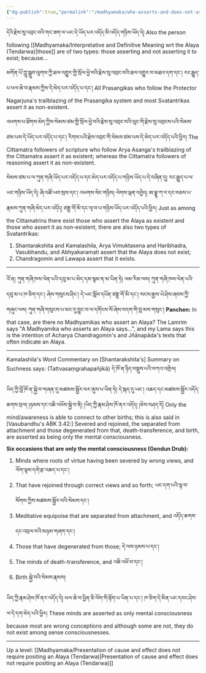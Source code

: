 ```yaml
---
{"dg-publish":true,"permalink":"/madhyamaka/who-asserts-and-does-not-assert-an-alaya-tendarwa/"}
---
```


དེའི་རྗེས་སུ་འབྲང་བའི་གང་ཟག་ལ་ཡང་དེ་ཡོད་པར་འདོད་མི་འདོད་གཉིས་ཡོད་དེ། 
Also the person following [[Madhyamaka/Interpretative and Definitive Meaning wrt the Alaya (Tendarwa)\|those]] are of two types: those asserting and not asserting it to exist; because...

མགོན་པོ་ཀླུ་སྒྲུབ་ལུགས་ཀྱི་ཐལ་འགྱུར་གྱི་སྲོལ་ཕྱེ་བའི་རྗེས་སུ་འབྲང་བའི་ཐལ་འགྱུར་བ་མཐའ་དག་དང༌། རང་རྒྱུད་པ་ཕལ་ཆེ་བ་རྣམས་ཀྱིས་དེ་མེད་པར་འདོད་པ་དང༌། 
All Prasangikas who follow the Protector Nagarjuna's trailblazing of the Prasangika system and most Svatantrikas assert it as non-existent.

འཕགས་པ་ཐོགས་མེད་ཀྱིས་སེམས་ཙམ་གྱི་སྲོལ་ཕྱེ་བའི་རྗེས་སུ་འབྲང་བའི་ལུང་གི་རྗེས་སུ་འབྲངས་པའི་སེམས་ཙམ་པས་དེ་ཡོད་པར་འདོད་པ་དང༌། 
རིགས་པའི་རྗེས་འབྲང་གི་སེམས་ཙམ་པས་དེ་མེད་པར་འདོད་པའི་ཕྱིར།
The Cittamatra followers of scripture who follow Arya Asanga's trailblazing of the Cittamatra assert it as existent; whereas the Cittamatra followers of reasoning assert it as non-existent.

སེམས་ཙམ་པ་ལ་ཀུན་གཞི་ཡོད་པར་འདོད་པ་དང་མེད་པར་འདོད་པ་གཉིས་ཡོད་པ་དེ་བཞིན་དུ། རང་རྒྱུད་པ་ལ་ཡང་གཉིས་ཡོད་དེ། ཞི་འཚོ་ཡབ་སྲས་དང༌། 
འཕགས་སེང་གཉིས། ལེགས་ལྡན་འབྱེད། ཨ་བྷྱཱ་ཀ་ར་དང་བཅས་པ་རྣམས་ཀུན་གཞི་མེད་པར་འདོད། ཙནྡྲ་གོ་མི་དང་ལྭ་བ་པ་གཉིས་ཡོད་པར་འདོད་པའི་ཕྱིར།
Just as among the Cittamatrins there exist those who assert the Alaya as existent and those who assert it as non-existent, there are also two types of Svatantrikas:
1. Shantarakshita and Kamalashila, Arya Vimuktasena and Haribhadra, Vasubhandu, and Abhyakaramati assert that the Alaya does not exist;
2. Chandragomin and Lawapa assert that it exists.

---
འོ་ན། ཀུན་གཞི་ཁས་ལེན་པའི་དབུ་མ་པ་མེད་དམ་སྙམ་ན་མ་ཡིན་ཏེ། ལམ་རིམ་ལས། ཀུན་གཞི་ཁས་ལེན་པའི་དབུ་མ་པ་ཁ་ཅིག་དང༌། ཞེས་གསུངས་ཤིང༌། 
དེ་ཡང་སློབ་དཔོན་ཙནྡྲ་གོ་མི་དང༌། སངས་རྒྱས་ཡེ་ཤེས་ཞབས་ཀྱི་གཞུང་ལས། ཀུན་གཞི་གསུངས་པ་མང་དུ་བྱུང་བ་ལ་དགོངས་སོ་ཞེས་བདག་གི་བླ་མས་གསུང༌།
**Panchen:** In that case, are there no Madhyamikas who assert an Alaya? The Lamrim says "A Madhyamika who asserts an Alaya says...", and my Lama says this is the intention of Acharya Chandragomin's and Jñānapāda's texts that often indicate an Alaya.

---
Kamalashila's Word Commentary on [Shantarakshita's] Summary on Suchness says:
(Tattvasaṃgrahapañjikā) དེ་ཁོ་ན་ཉིད་བསྡུས་པའི་བཀའ་འགྲེལ།

ཡིད་ཀྱི་བློ་ཁོ་ན་སྐྱེ་བ་གཞན་དུ་མཚམས་སྦྱོར་བར་ནུས་པ་ཡིན་ཏེ། 
དེ་སྐད་དུ་ཡང༌། འཆད་དང་མཚམས་སྦྱོར་འདོད་ཆགས་བྲལ། །ཉམས་དང་འཆི་འཕོས་སྐྱེ་བ་ནི། །ཡིད་ཀྱི་རྣམ་ཤེས་ཁོ་ནར་འདོད། །ཅེས་བཤད་དོ།
Only the mind/awareness is able to connect to other births; this is also said in [Vasubandhu's ABK 3.42:] Severed and rejoined, the separated from attachment and those degenerated from that, death-transference, and birth, are asserted as being only the mental consciousness.

**Six occasions that are only the mental consciousness (Gendun Drub):**
1. Minds where roots of virtue having been severed by wrong views, and ལོག་ལྟས་དགེ་རྩ་འཆད་པ་དང་།
2. That have rejoined through correct views and so forth; ཡང་དག་པའི་ལྟ་བ་སོགས་ཀྱིས་མཚམས་སྦྱོར་བའི་སེམས་དང་།
3. Meditative equipoise that are separated from attachment, and འདོད་ཆགས་དང་འབྲལ་བའི་མཉམ་གཞག་དང་།
4. Those that have degenerated from those; དེ་ལས་ཉམས་པ་དང་།
5. The minds of death-transference, and འཆི་འཕོ་བ་དང་།
6. Birth སྐྱེ་བའི་སེམས་རྣམས།

ཡིད་ཀྱི་རྣམ་ཤེས་ཁོ་ནར་འདོད་དེ། ཕལ་ཆེ་བ་ཕྱིན་ཅི་ལོག་གི་རྟོག་པ་ཡིན་པ་དང་། ཁ་ཅིག་དེ་མིན་ཡང་དབང་ཤེས་ལ་དེ་དག་མེད་པའི་ཕྱིར།
These minds are asserted as only mental consciousness because most are wrong conceptions and although some are not, they do not exist among sense consciousnesses.

---
Up a level: [[Madhyamaka/Presentation of cause and effect does not require positing an Alaya (Tendarwa)\|Presentation of cause and effect does not require positing an Alaya (Tendarwa)]]